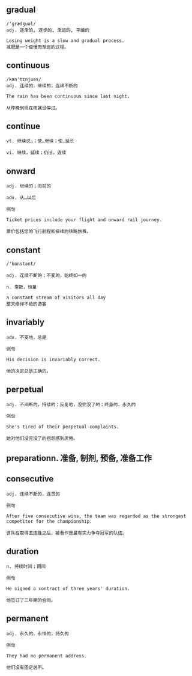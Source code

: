 ## gradual
```
/'ɡrædʒuəl/
adj. 逐渐的, 逐步的, 渐进的, 平缓的

Losing weight is a slow and gradual process.
减肥是一个缓慢而渐进的过程。
```

## continuous
```
/kən'tɪnjuəs/
adj. 连续的，继续的，连绵不断的

The rain has been continuous since last night.

从昨晚到现在雨就没停过。
```

##  continue
```
vt. 继续说…；使…继续；使…延长

vi. 继续，延续；仍旧，连续
```
## onward
```
adj. 继续的；向前的

adv. 从…以后

例句

Ticket prices include your flight and onward rail journey.

票价包括您的飞行航程和接续的铁路旅费。
```
## constant
```
/'kɒnstənt/

adj. 连续不断的；不变的，始终如一的

n. 常数，恒量

a constant stream of visitors all day
整天络绎不绝的游客
```
## invariably
```
adv. 不变地，总是

例句

His decision is invariably correct.

他的决定总是正确的。
```
## perpetual
```
adj. 不间断的，持续的；反复的，没完没了的；终身的，永久的

例句

She's tired of their perpetual complaints.

她对他们没完没了的抱怨感到厌倦。
```
## preparationn. 准备, 制剂, 预备, 准备工作

## consecutive
```
adj. 连续不断的，连贯的

例句

After five consecutive wins, the team was regarded as the strongest competitor for the championship.

该队在取得五连胜之后，被看作是最有实力争夺冠军的队伍。
```
## duration
```
n. 持续时间；期间

例句

He signed a contract of three years' duration.

他签订了三年期的合同。
```
## permanent
```
adj. 永久的，永恒的，持久的

例句

They had no permanent address.

他们没有固定居所。
```